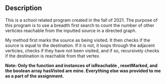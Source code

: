## Description

This is a school related program created in the fall of 2021. The purpose of this program is to use a breadth first search to count the number of other verticies reachable from the inputted source in a directed graph.

My method first marks the source as being visited. It then checks if the source is equal to the destination. If it is not, it loops through the adjacent verticies, checks if they have not been visited, and if so, recursively checks if the destination is reachable from that vertex.


**Note: Only the function and instances of isReachable , resetMarked, and the boolean array hasVisted are mine. Everything else was provided to me as a part of the assignment.**
